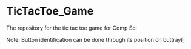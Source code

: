 # TicTacToe_Game
The repository for the tic tac toe game for Comp Sci

Note: 
Button identification can be done through its position on buttray[]
